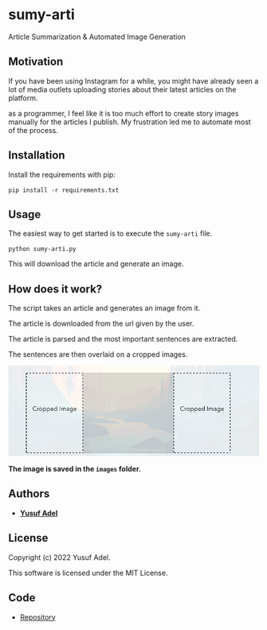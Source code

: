 # sumy-arti

Article Summarization &amp; Automated Image Generation

## Motivation

If you have been using Instagram for a while, you might have already seen a lot of media outlets uploading stories about their latest articles on the platform.

as a programmer, I feel like it is too much effort to create story images manually for the articles I
publish. My frustration led me to automate most of the process.

## Installation

Install the requirements with pip:

```shell
pip install -r requirements.txt
```

## Usage

The easiest way to get started is to execute the `sumy-arti` file.

```shell
python sumy-arti.py
```

This will download the article and generate an image.

## How does it work?

The script takes an article and generates an image from it.

The article is downloaded from the url given by the user.

The article is parsed and the most important sentences are extracted.

The sentences are then overlaid on a cropped images.

![Cropped Images from original](assets/images/cropped_image_sample.png "Cropped Images From Edges - Bottom - Top")

**The image is saved in the `images` folder.**

## Authors

- **[Yusuf Adel](https://linkedin.com/in/yusufadell)**

## License

Copyright (c) 2022 Yusuf Adel.

This software is licensed under the MIT License.

## Code

- [Repository](https://github.com/yusufadell/sumy-arti)
